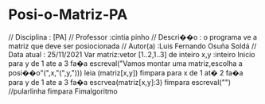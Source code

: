 # Posi-o-Matriz-PA
// Disciplina   : [PA]
// Professor   :cintia pinho
// Descri��o   : o programa ve a matriz que deve ser posiocionada
// Autor(a)    :Luis Fernando Osuña Soldá
// Data atual  : 25/11/2021
Var
   matriz:vetor [1..2,1..3] de inteiro
   x,y :inteiro
Inicio
    para y de 1 ate a 3 fa�a
    escreval("Vamos montar uma matriz,escolha a posi��o"(",x,"(",y,")))
    leia (matriz[x,y])
    fimpara
    para x de 1 at� 2 fa�a
    para y de 1 ate a 3 fa�a
    escrvea(matriz[x,y]:3)
    fimpara
    escreval("") //pularlinha
    fimpara
Fimalgoritmo 

